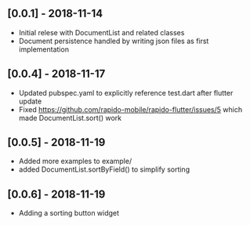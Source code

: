 ## [0.0.1] - 2018-11-14

* Initial relese with DocumentList and related classes
* Document persistence handled by writing json files as first implementation

## [0.0.4] - 2018-11-17

* Updated pubspec.yaml to explicitly reference test.dart after flutter update
* Fixed https://github.com/rapido-mobile/rapido-flutter/issues/5 which made DocumentList.sort() work

## [0.0.5] - 2018-11-19 
 * Added more examples to example/
 * added DocumentList.sortByField() to simplify sorting

## [0.0.6] - 2018-11-19
 * Adding a sorting button widget
